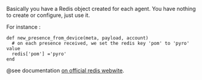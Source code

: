 
Basically you have a Redis object created for each agent. You have nothing to create or configure, just use it.

For instance :

    def new_presence_from_device(meta, payload, account)
      # on each presence received, we set the redis key 'pom' to 'pyro' value
      redis['pom'] ='pyro'
    end


@see documentation [on official redis webwite](http://redis.io/).
